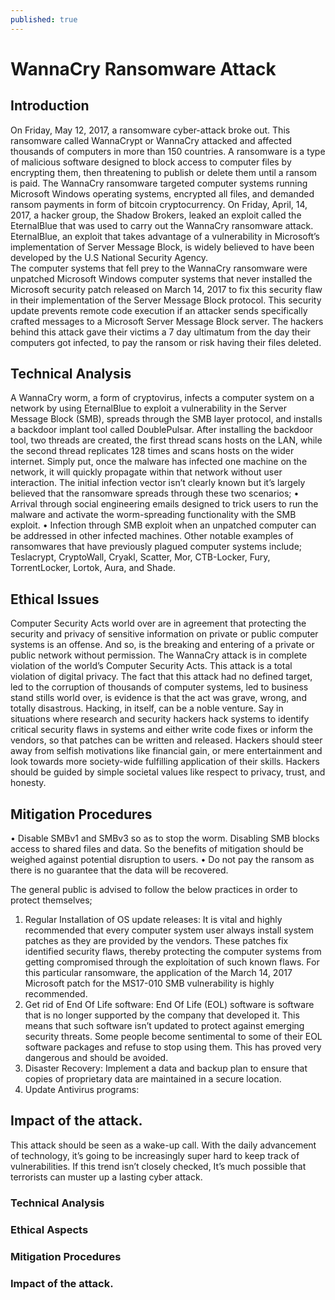 ```yaml
---
published: true
---
```

WannaCry Ransomware Attack 
=========================

Introduction 
------------

On Friday, May 12, 2017, a ransomware cyber-attack broke out. This ransomware called WannaCrypt or WannaCry attacked and affected thousands of computers in more than 150 countries.
A ransomware is a type of malicious software designed to block access to computer files by encrypting them, then threatening to publish or delete them until a ransom is paid. 
The WannaCry ransomware targeted computer systems running Microsoft Windows operating systems, encrypted all files, and demanded ransom payments in form of bitcoin cryptocurrency. 
On Friday, April, 14, 2017, a hacker group, the Shadow Brokers, leaked an exploit called the EternalBlue that was used to carry out the WannaCry ransomware attack.
EternalBlue, an exploit that takes advantage of a vulnerability in Microsoft’s implementation of Server Message Block, is widely believed to have been developed by the U.S National Security Agency.  
The computer systems that fell prey to the WannaCry ransomware were unpatched Microsoft Windows computer systems that never installed the Microsoft security patch released on March 14, 2017 to fix this security flaw in their implementation of the Server Message Block protocol. This security update prevents remote code execution if an attacker sends specifically crafted messages to a Microsoft Server Message Block server. 
The hackers behind this attack gave their victims a 7 day ultimatum from the day their computers got infected, to pay the ransom or risk having their files deleted. 

Technical Analysis
------------------
A WannaCry worm, a form of cryptovirus, infects a computer system on a network by using EternalBlue to exploit a vulnerability in the Server Message Block (SMB), spreads through the SMB layer protocol, and installs a backdoor implant tool called DoublePulsar. After installing the backdoor tool, two threads are created, the first thread scans hosts on the LAN, while the second thread replicates 128 times and scans hosts on the wider internet. Simply put, once the malware has infected one machine on the network, it will quickly propagate within that network without user interaction. 
The initial infection vector isn’t clearly known but it’s largely believed that the ransomware spreads through these two scenarios;
•	Arrival through social engineering emails designed to trick users to run the malware and activate the worm-spreading functionality with the SMB exploit. 
•	Infection through SMB exploit when an unpatched computer can be addressed in other infected machines.
Other notable examples of ransomwares that have previously plagued computer systems include; Teslacrypt, CryptoWall, Cryakl, Scatter, Mor, CTB-Locker, Fury, TorrentLocker, Lortok, Aura, and Shade. 

Ethical Issues
--------------

Computer Security Acts world over are in agreement that protecting the security and privacy of sensitive information on private or public computer systems is an offense. And so, is the breaking and entering of a private or public network without permission. 
The WannaCry attack is in complete violation of the world’s Computer Security Acts. This attack is a total violation of digital privacy. 
The fact that this attack had no defined target, led to the corruption of thousands of computer systems, led to business stand stills world over, is evidence is that the act was grave, wrong, and totally disastrous.
Hacking, in itself, can be a noble venture. Say in situations where research and security hackers hack systems to identify critical security flaws in systems and either write code fixes or inform the vendors, so that patches can be written and released.
Hackers should steer away from selfish motivations like financial gain, or mere entertainment and look towards more society-wide fulfilling application of their skills. 
Hackers should be guided by simple societal values like respect to privacy, trust, and honesty.

Mitigation Procedures
---------------------
•	Disable SMBv1 and SMBv3 so as to stop the worm. Disabling SMB blocks access to shared files and data. So the benefits of mitigation should be weighed against potential disruption to users. 
•	Do not pay the ransom as there is no guarantee that the data will be recovered. 

The general public is advised to follow the below practices in order to protect themselves; 
1.	Regular Installation of OS update releases: It is vital and highly recommended that every computer system user always install system patches as they are provided by the vendors. These patches fix identified security flaws, thereby protecting the computer systems from getting compromised through the exploitation of such known flaws. For this particular ransomware, the application of the March 14, 2017 Microsoft patch for the MS17-010 SMB vulnerability is highly recommended. 
2.	Get rid of End Of Life software: End Of Life (EOL) software is software that is no longer supported by the company that developed it. This means that such software isn’t updated to protect against emerging security threats. Some people become sentimental to some of their EOL software packages and refuse to stop using them. This has proved very dangerous and should be avoided. 
3.	Disaster Recovery:  Implement a data and backup plan to ensure that copies of proprietary data are maintained in a secure location. 
4.	Update Antivirus programs:

Impact of the attack.
--------------------
This attack should be seen as a wake-up call. With the daily advancement of technology, it’s going to be increasingly super hard to keep track of vulnerabilities. If this trend isn’t closely checked, It’s much possible that terrorists can muster up a lasting cyber attack. 


### Technical Analysis ###

### Ethical Aspects ###

### Mitigation Procedures ###

### Impact of the attack. ###
